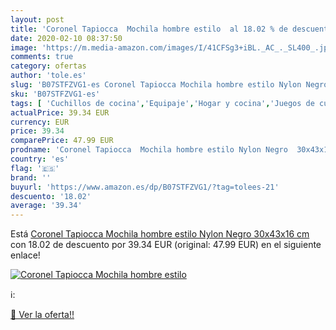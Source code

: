```yaml
---
layout: post
title: 'Coronel Tapiocca  Mochila hombre estilo  al 18.02 % de descuento'
date: 2020-02-10 08:37:50
image: 'https://m.media-amazon.com/images/I/41CFSg3+iBL._AC_._SL400_.jpg'
comments: true
category: ofertas
author: 'tole.es'
slug: 'B07STFZVG1-es Coronel Tapiocca Mochila hombre estilo Nylon Negro...'
sku: 'B07STFZVG1-es'
tags: [ 'Cuchillos de cocina','Equipaje','Hogar y cocina','Juegos de cuchillos de cocina','Mochilas','Mochilas tipo casual','Utensilios de cocina','mochila', ]
actualPrice: 39.34 EUR
currency: EUR
price: 39.34
comparePrice: 47.99 EUR
prodname: 'Coronel Tapiocca  Mochila hombre estilo Nylon Negro  30x43x16 cm'
country: 'es'
flag: '🇪🇸'
brand: ''
buyurl: 'https://www.amazon.es/dp/B07STFZVG1/?tag=tolees-21'
descuento: '18.02'
average: '39.34'
---
```


Está [Coronel Tapiocca  Mochila hombre estilo Nylon Negro  30x43x16 cm](https://www.amazon.es/dp/B07STFZVG1/?tag=tolees-21) con 18.02 de descuento por 39.34 EUR (original: 47.99 EUR) en el siguiente enlace!

[![Coronel Tapiocca  Mochila hombre estilo ](https://m.media-amazon.com/images/I/41CFSg3+iBL._AC_._SL400_.jpg)](https://www.amazon.es/dp/B07STFZVG1/?tag=tolees-21)

ℹ️:


[🛒 Ver la oferta!!](https://www.amazon.es/dp/B07STFZVG1/?tag=tolees-21)
